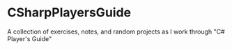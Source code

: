 # CSharpPlayersGuide

A collection of exercises, notes, and random projects as I work through "C# Player's Guide"
